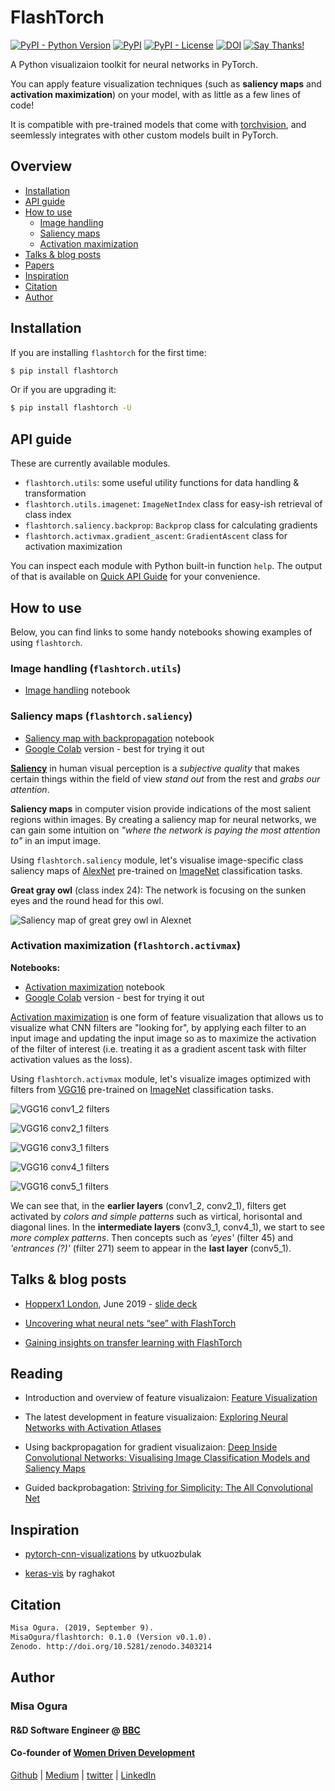 # FlashTorch

[![PyPI - Python Version](https://img.shields.io/pypi/pyversions/flashtorch.svg?color=green)](https://pypi.org/project/flashtorch/)
[![PyPI](https://img.shields.io/pypi/v/flashtorch.svg?color=yellow)](https://pypi.org/project/flashtorch/)
[![PyPI - License](https://img.shields.io/pypi/l/flashtorch.svg?color=black)](https://github.com/MisaOgura/flashtorch/blob/master/LICENSE)
[![DOI](https://zenodo.org/badge/177140934.svg)](https://zenodo.org/badge/latestdoi/177140934)
[![Say Thanks!](https://img.shields.io/badge/Say%20Thanks-!-1EAEDB.svg)](https://saythanks.io/to/MisaOgura)

A Python visualizaion toolkit for neural networks in PyTorch.

You can apply feature visualization techniques (such as **saliency maps** and **activation maximization**) on your model, with as little as a few lines of code!

It is compatible with pre-trained models that come with [torchvision](https://pytorch.org/docs/stable/torchvision/models.html), and seemlessly integrates with other custom models built in PyTorch.

## Overview

- [Installation](#installation)
- [API guide](#api-guide)
- [How to use](#how-to-use)
  - [Image handling](#image-handling)
  - [Saliency maps](#saliency-maps)
  - [Activation maximization](#activation-maximization)
- [Talks & blog posts](#talks--blog-posts)
- [Papers](#papers)
- [Inspiration](#inspiration)
- [Citation](#citation)
- [Author](#author)

## Installation

If you are installing `flashtorch` for the first time:

```bash
$ pip install flashtorch
```

Or if you are upgrading it:

```bash
$ pip install flashtorch -U
```

## API guide

These are currently available modules.

- `flashtorch.utils`: some useful utility functions for data handling & transformation
- `flashtorch.utils.imagenet`: `ImageNetIndex` class for easy-ish retrieval of class index
- `flashtorch.saliency.backprop`: `Backprop` class for calculating gradients
- `flashtorch.activmax.gradient_ascent`: `GradientAscent` class for activation maximization

You can inspect each module with Python built-in function `help`. The output of that is available on [Quick API Guide](https://github.com/MisaOgura/flashtorch/wiki/Quick-API-Guide) for your convenience.

## How to use

Below, you can find links to some handy notebooks showing examples of using `flashtorch`.

### Image handling (`flashtorch.utils`)

- [Image handling](https://github.com/MisaOgura/flashtorch/blob/master/examples/examples/image_handling.ipynb) notebook

### Saliency maps (`flashtorch.saliency`)

- [Saliency map with backpropagation](https://github.com/MisaOgura/flashtorch/blob/master/examples/visualize_saliency_with_backprop.ipynb) notebook
- [Google Colab](https://colab.research.google.com/github/MisaOgura/flashtorch/blob/master/examples/visualize_saliency_with_backprop_colab.ipynb) version - best for trying it out

**[Saliency](https://en.wikipedia.org/wiki/Salience_(neuroscience))** in human visual perception is a _subjective quality_ that makes certain things within the field of view _stand out_ from the rest and _grabs our attention_.

**Saliency maps** in computer vision provide indications of the most salient regions within images. By creating a saliency map for neural networks, we can gain some intuition on _"where the network is paying the most attention to"_ in an imput image.

Using `flashtorch.saliency` module, let's visualise image-specific class saliency maps of [AlexNet](https://arxiv.org/abs/1404.5997) pre-trained on [ImageNet](http://www.image-net.org/) classification tasks.

**Great gray owl** (class index 24):
The network is focusing on the sunken eyes and the round head for this owl.

![Saliency map of great grey owl in Alexnet](https://github.com/MisaOgura/flashtorch/blob/master/examples/images/alexnet_great_grey_owl.png)

### Activation maximization (`flashtorch.activmax`)

**Notebooks:**

- [Activation maximization](https://github.com/MisaOgura/flashtorch/blob/master/examples/activation_maximization.ipynb) notebook
- [Google Colab](https://colab.research.google.com/github/MisaOgura/flashtorch/blob/master/examples/activation_maximization_colab.ipynb) version - best for trying it out

[Activation maximization](https://pdfs.semanticscholar.org/65d9/94fb778a8d9e0f632659fb33a082949a50d3.pdf) is one form of feature visualization that allows us to visualize what CNN filters are "looking for", by applying each filter to an input image and updating the input image so as to maximize the activation of the filter of interest (i.e. treating it as a gradient ascent task with filter activation values as the loss).

Using `flashtorch.activmax` module, let's visualize images optimized with filters
from [VGG16](https://arxiv.org/pdf/1409.1556.pdf) pre-trained on [ImageNet](http://www.image-net.org/) classification tasks.

![VGG16 conv1_2 filters](https://github.com/MisaOgura/flashtorch/blob/master/examples/images/conv1_2.png)

![VGG16 conv2_1 filters](https://github.com/MisaOgura/flashtorch/blob/master/examples/images/conv2_1.png)

![VGG16 conv3_1 filters](https://github.com/MisaOgura/flashtorch/blob/master/examples/images/conv3_1.png)

![VGG16 conv4_1 filters](https://github.com/MisaOgura/flashtorch/blob/master/examples/images/conv4_1.png)

![VGG16 conv5_1 filters](https://github.com/MisaOgura/flashtorch/blob/master/examples/images/conv5_1.png)

We can see that, in the **earlier layers** (conv1_2, conv2_1), filters get activated by _colors and simple patterns_ such as virtical, horisontal and diagonal lines. In the **intermediate layers** (conv3_1, conv4_1), we start to see _more complex patterns_. Then concepts such as _'eyes'_ (filter 45) and _'entrances (?)'_ (filter 271) seem to appear in the **last layer** (conv5_1).

## Talks & blog posts

- [Hopperx1 London](http://www.cvent.com/events/hopperx1-london/agenda-e7d0f2fa5e9d46cf88fd8c322ae1290b.aspx), June 2019 - [slide deck](https://misaogura.github.io/flashtorch/presentations/Hopperx1London)

- [Uncovering what neural nets “see” with FlashTorch](https://towardsdatascience.com/feature-visualisation-in-pytorch-saliency-maps-a3f99d08f78a)

- [Gaining insights on transfer learning with FlashTorch](https://towardsdatascience.com/gaining-insights-on-transfer-learning-with-flashtorch-de344df0f410)

## Reading

- Introduction and overview of feature visualizaion: [Feature Visualization](https://distill.pub/2017/feature-visualization/)

- The latest development in feature visualizaion: [Exploring Neural Networks with Activation Atlases](https://distill.pub/2019/activation-atlas/)

- Using backpropagation for gradient visualizaion: [Deep Inside Convolutional Networks: Visualising Image Classification Models and Saliency Maps](https://arxiv.org/pdf/1312.6034.pdf)

- Guided backprobagation: [Striving for Simplicity: The All Convolutional Net](https://arxiv.org/pdf/1412.6806.pdf)

## Inspiration

- [pytorch-cnn-visualizations](https://github.com/utkuozbulak/pytorch-cnn-visualizations) by utkuozbulak

- [keras-vis](https://github.com/raghakot/keras-vis) by raghakot

## Citation

```txt
Misa Ogura. (2019, September 9).
MisaOgura/flashtorch: 0.1.0 (Version v0.1.0).
Zenodo. http://doi.org/10.5281/zenodo.3403214
```

## Author

### Misa Ogura

#### R&D Software Engineer @ [BBC](https://www.bbc.co.uk/rd/blog)

#### Co-founder of [Women Driven Development](https://womendrivendev.org/)

[Github](https://github.com/MisaOgura) | [Medium](https://medium.com/@misaogura) | [twitter](https://twitter.com/misa_ogura) | [LinkedIn](https://www.linkedin.com/in/misaogura/)
